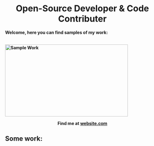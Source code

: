 <p>
  <h1 align="center"><b>Open-Source Developer & Code Contributer</h1>
</p>

<p align="center">

Welcome, here you can find samples of my work: 

              
<br/>
<img alt="Sample Work" border="0" height="236" src="https://darkreader.org/images/darkreader-cup.png" title="Sample Work" width="400" />
  <br/>
  


<p align="center">Find me at <a href="http://website.com">website.com</a></p>

</p>




## Some work:

